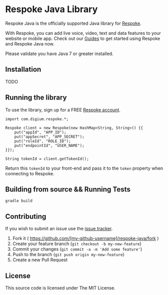 # Respoke Java Library 

Respoke Java is the officially supported Java library for [Respoke](https://respoke.io). 

With Respoke, you can add live voice, video, text and data features to your website or mobile app. Check out our [Guides](https://docs.respoke.io/server/php/getting-started.html) to get started using Respoke and Respoke Java now.

Please validate you have Java 7 or greater installed.

## Installation

TODO
    
## Running the library

To use the library, sign up for a FREE [Respoke account](https://portal.respoke.io/#/signup).

    import com.digium.respoke.*;
    
	Respoke client = new Respoke(new HashMap<String, String>() {{
		put("appId", "APP_ID");
		put("appSecret", "APP_SECRET");
		put("roleId", "ROLE_ID");
		put("endpointId", "USER_NAME");
	}});
    
    String tokenId = client.getTokenId();
    
Return this `tokenId` to your front-end and pass it to the `token` property when connecting to Respoke.
    
## Building from source && Running Tests

    gradle build

## Contributing

If you wish to submit an issue use the [issue tracker].

[issue tracker]: https://github.com/respoke/respoke-java/issues

1. Fork it ( https://github.com/[my-github-username]/respoke-java/fork )
2. Create your feature branch (`git checkout -b my-new-feature`)
3. Commit your changes (`git commit -a -m 'Add some feature'`)
4. Push to the branch (`git push origin my-new-feature`)
5. Create a new Pull Request

## License

This source code is licensed under The MIT License.